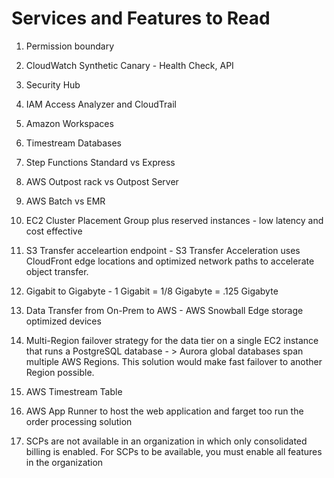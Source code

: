 # Services and Features to Read

1. Permission boundary
2. CloudWatch Synthetic Canary - Health Check, API
3. Security Hub
4. IAM Access Analyzer and CloudTrail
5. Amazon Workspaces
6. Timestream Databases
7. Step Functions Standard vs Express
8. AWS Outpost rack vs Outpost Server
9. AWS Batch vs EMR
10. EC2 Cluster Placement Group plus reserved instances - low latency and cost effective
11. S3 Transfer acceleartion endpoint -  S3 Transfer Acceleration uses CloudFront edge locations and optimized network paths to accelerate object transfer.
12. Gigabit to Gigabyte - 1 Gigabit = 1/8 Gigabyte = .125 Gigabyte
13. Data Transfer from On-Prem to AWS - AWS Snowball Edge storage optimized devices
14. Multi-Region failover strategy for the data tier on a single EC2 instance that runs a PostgreSQL database - > Aurora global databases span multiple AWS Regions. This solution would make fast failover to another Region possible.
15. AWS Timestream Table
16. AWS App Runner to host the web application and farget too run the order processing solution

17. SCPs are not available in an organization in which only consolidated billing is enabled. For SCPs to be available, you must enable all features in the organization
